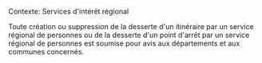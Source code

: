 Contexte: Services d'intérêt régional

Toute création ou suppression de la desserte d'un itinéraire par un service régional de personnes ou de la desserte d'un point d'arrêt par un service régional de personnes est soumise pour avis aux départements et aux communes concernés.